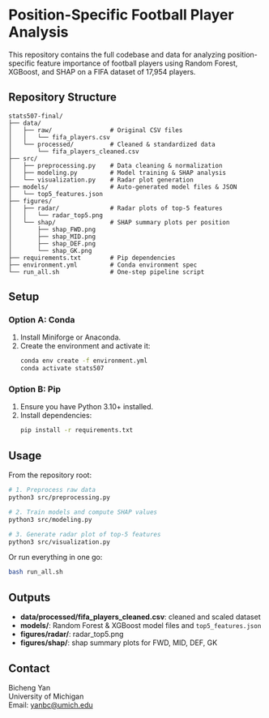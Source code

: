 # Position-Specific Football Player Analysis

This repository contains the full codebase and data for analyzing position-specific feature importance of football players using Random Forest, XGBoost, and SHAP on a FIFA dataset of 17,954 players.

## Repository Structure

```
stats507-final/
├── data/
│   ├── raw/                # Original CSV files
│   │   └── fifa_players.csv
│   └── processed/          # Cleaned & standardized data
│       └── fifa_players_cleaned.csv
├── src/
│   ├── preprocessing.py    # Data cleaning & normalization
│   ├── modeling.py         # Model training & SHAP analysis
│   └── visualization.py    # Radar plot generation
├── models/                 # Auto‑generated model files & JSON
│   └── top5_features.json
├── figures/
│   ├── radar/              # Radar plots of top-5 features
│   │   └── radar_top5.png
│   └── shap/               # SHAP summary plots per position
│       ├── shap_FWD.png
│       ├── shap_MID.png
│       ├── shap_DEF.png
│       └── shap_GK.png
├── requirements.txt        # Pip dependencies
├── environment.yml         # Conda environment spec
└── run_all.sh              # One‑step pipeline script
```

## Setup

### Option A: Conda

1. Install Miniforge or Anaconda.  
2. Create the environment and activate it:
   ```bash
   conda env create -f environment.yml
   conda activate stats507
   ```

### Option B: Pip

1. Ensure you have Python 3.10+ installed.  
2. Install dependencies:
   ```bash
   pip install -r requirements.txt
   ```

## Usage

From the repository root:

```bash
# 1. Preprocess raw data
python3 src/preprocessing.py

# 2. Train models and compute SHAP values
python3 src/modeling.py

# 3. Generate radar plot of top-5 features
python3 src/visualization.py
```

Or run everything in one go:

```bash
bash run_all.sh
```

## Outputs

- **data/processed/fifa_players_cleaned.csv**: cleaned and scaled dataset  
- **models/**: Random Forest & XGBoost model files and `top5_features.json`  
- **figures/radar/**: radar_top5.png  
- **figures/shap/**: shap summary plots for FWD, MID, DEF, GK  

## Contact

Bicheng Yan  
University of Michigan  
Email: yanbc@umich.edu
